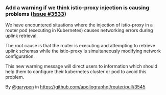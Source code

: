### Add a warning if we think istio-proxy injection is causing problems ([Issue #3533](https://github.com/apollographql/router/issues/3533))

We have encountered situations where the injection of istio-proxy in a router pod (executing in Kubernetes) causes networking errors during uplink retrieval.

The root cause is that the router is executing and attempting to retrieve uplink schemas while the istio-proxy is simultaneously modifying network configuration.

This new warning message will direct users to information which should help them to configure their kubernetes cluster or pod to avoid this problem.

By [@garypen](https://github.com/garypen) in https://github.com/apollographql/router/pull/3545
